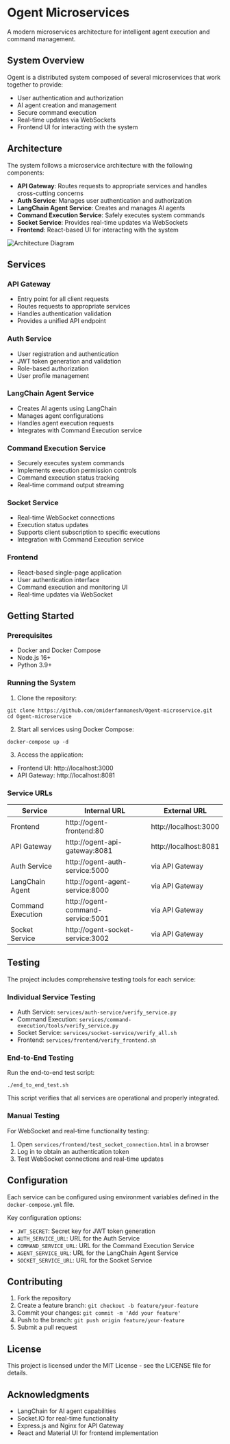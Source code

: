 # Ogent Microservices

A modern microservices architecture for intelligent agent execution and command management.

## System Overview

Ogent is a distributed system composed of several microservices that work together to provide:
- User authentication and authorization
- AI agent creation and management
- Secure command execution
- Real-time updates via WebSockets
- Frontend UI for interacting with the system

## Architecture

The system follows a microservice architecture with the following components:

- **API Gateway**: Routes requests to appropriate services and handles cross-cutting concerns
- **Auth Service**: Manages user authentication and authorization
- **LangChain Agent Service**: Creates and manages AI agents
- **Command Execution Service**: Safely executes system commands
- **Socket Service**: Provides real-time updates via WebSockets
- **Frontend**: React-based UI for interacting with the system

![Architecture Diagram](./docs/architecture.png)

## Services

### API Gateway
- Entry point for all client requests
- Routes requests to appropriate services
- Handles authentication validation
- Provides a unified API endpoint

### Auth Service
- User registration and authentication
- JWT token generation and validation
- Role-based authorization
- User profile management

### LangChain Agent Service
- Creates AI agents using LangChain
- Manages agent configurations
- Handles agent execution requests
- Integrates with Command Execution service

### Command Execution Service
- Securely executes system commands
- Implements execution permission controls
- Command execution status tracking
- Real-time command output streaming

### Socket Service
- Real-time WebSocket connections
- Execution status updates
- Supports client subscription to specific executions
- Integration with Command Execution service

### Frontend
- React-based single-page application
- User authentication interface
- Command execution and monitoring UI
- Real-time updates via WebSocket

## Getting Started

### Prerequisites
- Docker and Docker Compose
- Node.js 16+
- Python 3.9+

### Running the System

1. Clone the repository:
```
git clone https://github.com/omiderfanmanesh/Ogent-microservice.git
cd Ogent-microservice
```

2. Start all services using Docker Compose:
```
docker-compose up -d
```

3. Access the application:
- Frontend UI: http://localhost:3000
- API Gateway: http://localhost:8081

### Service URLs

| Service | Internal URL | External URL |
|---------|--------------|-------------|
| Frontend | http://ogent-frontend:80 | http://localhost:3000 |
| API Gateway | http://ogent-api-gateway:8081 | http://localhost:8081 |
| Auth Service | http://ogent-auth-service:5000 | via API Gateway |
| LangChain Agent | http://ogent-agent-service:8000 | via API Gateway |
| Command Execution | http://ogent-command-service:5001 | via API Gateway |
| Socket Service | http://ogent-socket-service:3002 | via API Gateway |

## Testing

The project includes comprehensive testing tools for each service:

### Individual Service Testing
- Auth Service: `services/auth-service/verify_service.py`
- Command Execution: `services/command-execution/tools/verify_service.py`
- Socket Service: `services/socket-service/verify_all.sh`
- Frontend: `services/frontend/verify_frontend.sh`

### End-to-End Testing
Run the end-to-end test script:
```
./end_to_end_test.sh
```

This script verifies that all services are operational and properly integrated.

### Manual Testing
For WebSocket and real-time functionality testing:
1. Open `services/frontend/test_socket_connection.html` in a browser
2. Log in to obtain an authentication token
3. Test WebSocket connections and real-time updates

## Configuration

Each service can be configured using environment variables defined in the `docker-compose.yml` file.

Key configuration options:
- `JWT_SECRET`: Secret key for JWT token generation
- `AUTH_SERVICE_URL`: URL for the Auth Service
- `COMMAND_SERVICE_URL`: URL for the Command Execution Service
- `AGENT_SERVICE_URL`: URL for the LangChain Agent Service
- `SOCKET_SERVICE_URL`: URL for the Socket Service

## Contributing

1. Fork the repository
2. Create a feature branch: `git checkout -b feature/your-feature`
3. Commit your changes: `git commit -m 'Add your feature'`
4. Push to the branch: `git push origin feature/your-feature`
5. Submit a pull request

## License

This project is licensed under the MIT License - see the LICENSE file for details.

## Acknowledgments

- LangChain for AI agent capabilities
- Socket.IO for real-time functionality
- Express.js and Nginx for API Gateway
- React and Material UI for frontend implementation 